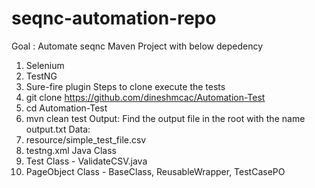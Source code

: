 # seqnc-automation-repo
Goal : Automate seqnc
Maven Project with below depedency
1. Selenium
2. TestNG
3. Sure-fire plugin
Steps to clone execute the tests
1. git clone https://github.com/dineshmcac/Automation-Test
2. cd Automation-Test
3. mvn clean test
Output: Find the output file in the root with the name output.txt
Data:
1. resource/simple_test_file.csv
2. testng.xml
Java Class
1. Test Class - ValidateCSV.java
2. PageObject Class - BaseClass, ReusableWrapper, TestCasePO